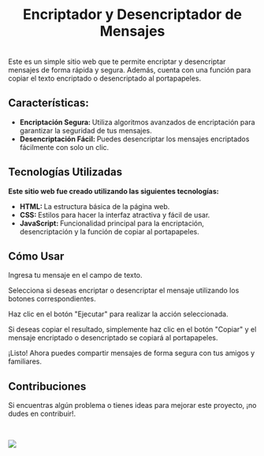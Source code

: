 <h1 align="center"> Encriptador y Desencriptador de Mensajes </h1>
<br>
Este es un simple sitio web que te permite encriptar y desencriptar mensajes de forma rápida y segura. Además, cuenta con una función para copiar el texto encriptado o desencriptado al portapapeles.

<h2 align="left"> Características: </h2>

<ul>
  <li><strong> Encriptación Segura: </strong> Utiliza algoritmos avanzados de encriptación para garantizar la seguridad de tus mensajes. </li>
  <li><strong> Desencriptación Fácil: </strong> Puedes desencriptar los mensajes encriptados fácilmente con solo un clic. </li>
</ul>

<h2 align="left"> Tecnologías Utilizadas </h2>

<strong>Este sitio web fue creado utilizando las siguientes tecnologías:</strong>

<ul>
<li><strong> HTML: </strong> La estructura básica de la página web.</li>

<li><strong> CSS: </strong> Estilos para hacer la interfaz atractiva y fácil de usar.</li>

<li><strong> JavaScript: </strong> Funcionalidad principal para la encriptación, desencriptación y la función de copiar al portapapeles.</li>
</ul>

<h2 align="left"> Cómo Usar </h2>

Ingresa tu mensaje en el campo de texto.

Selecciona si deseas encriptar o desencriptar el mensaje utilizando los botones correspondientes.

Haz clic en el botón "Ejecutar" para realizar la acción seleccionada.

Si deseas copiar el resultado, simplemente haz clic en el botón "Copiar" y el mensaje encriptado o desencriptado se copiará al portapapeles.

¡Listo! Ahora puedes compartir mensajes de forma segura con tus amigos y familiares.

<h2 align="left"> Contribuciones </h2>

Si encuentras algún problema o tienes ideas para mejorar este proyecto, ¡no dudes en contribuir!.

<br>
<p align="left">
   <img src="https://img.shields.io/badge/STATUS-%20FINALIZADO-green">
</p>

